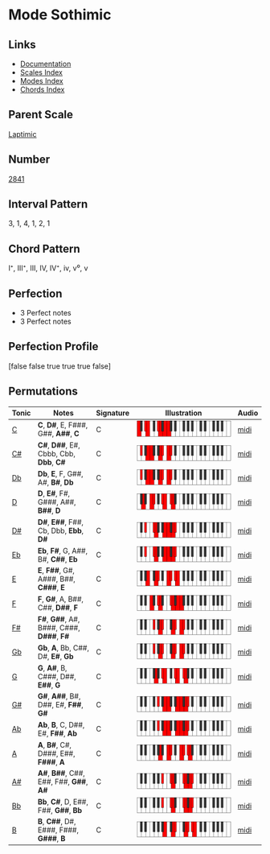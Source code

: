 # Mode Sothimic

## Links

- [Documentation](index.md)
- [Scales Index](Scales.md)
- [Modes Index](Modes.md)
- [Chords Index](Chords.md)

## Parent Scale

[Laptimic](ScaleLaptimic.md)

## Number

[2841](https://ianring.com/musictheory/scales/2841)

## Interval Pattern

3, 1, 4, 1, 2, 1

## Chord Pattern

I⁺, III⁺, III, IV, IV⁺, iv, v⁰, v

## Perfection

- 3 Perfect notes
- 3 Perfect notes

## Perfection Profile

[false false true true true false]

## Permutations

| Tonic | Notes | Signature | Illustration | Audio |
|-------|-------|-----------|--------------|-------|
| [C](ModeCNaturalSothimic.md) | **C**, **D#**, E, F###, G##, **A##**, **C** | C | ![CNaturalSothimic](ModeCNaturalSothimic.png) | [midi](https://github.com/edipermadi/music/blob/main/docs/ModeCNaturalSothimic.mid?raw=true) |
| [C#](ModeCSharpSothimic.md) | **C#**, **D##**, E#, Cbbb, Cbb, **Dbb**, **C#** | C | ![CSharpSothimic](ModeCSharpSothimic.png) | [midi](https://github.com/edipermadi/music/blob/main/docs/ModeCSharpSothimic.mid?raw=true) |
| [Db](ModeDFlatSothimic.md) | **Db**, **E**, F, G##, A#, **B#**, **Db** | C | ![DFlatSothimic](ModeDFlatSothimic.png) | [midi](https://github.com/edipermadi/music/blob/main/docs/ModeDFlatSothimic.mid?raw=true) |
| [D](ModeDNaturalSothimic.md) | **D**, **E#**, F#, G###, A##, **B##**, **D** | C | ![DNaturalSothimic](ModeDNaturalSothimic.png) | [midi](https://github.com/edipermadi/music/blob/main/docs/ModeDNaturalSothimic.mid?raw=true) |
| [D#](ModeDSharpSothimic.md) | **D#**, **E##**, F##, Cb, Dbb, **Ebb**, **D#** | C | ![DSharpSothimic](ModeDSharpSothimic.png) | [midi](https://github.com/edipermadi/music/blob/main/docs/ModeDSharpSothimic.mid?raw=true) |
| [Eb](ModeEFlatSothimic.md) | **Eb**, **F#**, G, A##, B#, **C##**, **Eb** | C | ![EFlatSothimic](ModeEFlatSothimic.png) | [midi](https://github.com/edipermadi/music/blob/main/docs/ModeEFlatSothimic.mid?raw=true) |
| [E](ModeENaturalSothimic.md) | **E**, **F##**, G#, A###, B##, **C###**, **E** | C | ![ENaturalSothimic](ModeENaturalSothimic.png) | [midi](https://github.com/edipermadi/music/blob/main/docs/ModeENaturalSothimic.mid?raw=true) |
| [F](ModeFNaturalSothimic.md) | **F**, **G#**, A, B##, C##, **D##**, **F** | C | ![FNaturalSothimic](ModeFNaturalSothimic.png) | [midi](https://github.com/edipermadi/music/blob/main/docs/ModeFNaturalSothimic.mid?raw=true) |
| [F#](ModeFSharpSothimic.md) | **F#**, **G##**, A#, B###, C###, **D###**, **F#** | C | ![FSharpSothimic](ModeFSharpSothimic.png) | [midi](https://github.com/edipermadi/music/blob/main/docs/ModeFSharpSothimic.mid?raw=true) |
| [Gb](ModeGFlatSothimic.md) | **Gb**, **A**, Bb, C##, D#, **E#**, **Gb** | C | ![GFlatSothimic](ModeGFlatSothimic.png) | [midi](https://github.com/edipermadi/music/blob/main/docs/ModeGFlatSothimic.mid?raw=true) |
| [G](ModeGNaturalSothimic.md) | **G**, **A#**, B, C###, D##, **E##**, **G** | C | ![GNaturalSothimic](ModeGNaturalSothimic.png) | [midi](https://github.com/edipermadi/music/blob/main/docs/ModeGNaturalSothimic.mid?raw=true) |
| [G#](ModeGSharpSothimic.md) | **G#**, **A##**, B#, D##, E#, **F##**, **G#** | C | ![GSharpSothimic](ModeGSharpSothimic.png) | [midi](https://github.com/edipermadi/music/blob/main/docs/ModeGSharpSothimic.mid?raw=true) |
| [Ab](ModeAFlatSothimic.md) | **Ab**, **B**, C, D##, E#, **F##**, **Ab** | C | ![AFlatSothimic](ModeAFlatSothimic.png) | [midi](https://github.com/edipermadi/music/blob/main/docs/ModeAFlatSothimic.mid?raw=true) |
| [A](ModeANaturalSothimic.md) | **A**, **B#**, C#, D###, E##, **F###**, **A** | C | ![ANaturalSothimic](ModeANaturalSothimic.png) | [midi](https://github.com/edipermadi/music/blob/main/docs/ModeANaturalSothimic.mid?raw=true) |
| [A#](ModeASharpSothimic.md) | **A#**, **B##**, C##, E##, F##, **G##**, **A#** | C | ![ASharpSothimic](ModeASharpSothimic.png) | [midi](https://github.com/edipermadi/music/blob/main/docs/ModeASharpSothimic.mid?raw=true) |
| [Bb](ModeBFlatSothimic.md) | **Bb**, **C#**, D, E##, F##, **G##**, **Bb** | C | ![BFlatSothimic](ModeBFlatSothimic.png) | [midi](https://github.com/edipermadi/music/blob/main/docs/ModeBFlatSothimic.mid?raw=true) |
| [B](ModeBNaturalSothimic.md) | **B**, **C##**, D#, E###, F###, **G###**, **B** | C | ![BNaturalSothimic](ModeBNaturalSothimic.png) | [midi](https://github.com/edipermadi/music/blob/main/docs/ModeBNaturalSothimic.mid?raw=true) |
